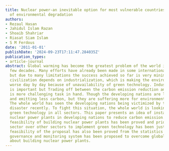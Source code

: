 ```yaml
---
title: Nuclear power-an inevitable option for most vulnerable countries from the perspective
  of environmental degradation
authors:
- Rezaul Hasan
- Jahidul Islam Razan
- Shoaib Shahriar
- Riasat Siam Islam
- S M Ferdous
date: '2011-01-01'
publishDate: '2024-09-23T17:11:47.284035Z'
publication_types:
- article-journal
abstract: Global warming has become the greatest problem of the world in the last
  few decades. Many efforts have already been made in some international treaties,
  but due to many limitations the success achieved so far is very minimal. The whole
  civilization depends on industrialization, which is making the environmental scenario
  worse day by day because of unavailability of green technology. Industrialization
  is important but Trading off between the carbon emission reduction and industrialization
  is more challenging task in hand. Though the developing nations are less industrialized
  and emitting less carbon, but they are suffering more for environmental degradation.
  The whole world has seen the developing nations being victimized by the tsunami
  disaster recently. To fight this situation, the whole world is looking for sustainable
  green technology in all sectors. This paper presents an idea of installing more
  nuclear power plants in developing nations to reduce carbon emission. Technical
  feasibility of building nuclear power plants has been proved and prioritizing energy
  sector over other sectors to implement green technology has been justified. Economic
  feasibility of the proposal has also been proved from the statistics and global
  governance and monitoring system has been proposed to overcome global skepticism
  about building nuclear power plants.
---
```

